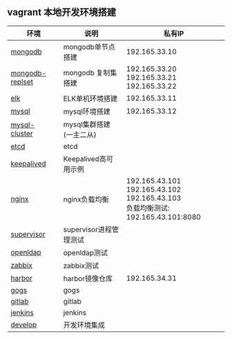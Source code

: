 ## vagrant 本地开发环境搭建

| 环境 | 说明 |私有IP|
|---|---|---|
|[mongodb](./mongodb)|mongodb单节点搭建|192.165.33.10|
|[mongodb-replset](./mongodb-replset)|mongodb 复制集搭建|192.165.33.20 <br/> 192.165.33.21<br/> 192.165.33.22|
|[elk](./elk)|ELK单机环境搭建|192.165.33.11|
|[mysql](./mysql)|mysql环境搭建|192.165.33.12|
|[mysql-cluster](./mysql-cluster)|mysql集群搭建(一主二从)||
|[etcd](./etcd)|etcd||
|[keepalived](./keepalived)|Keepalived高可用示例||
|[nginx](./nginx)|nginx负载均衡|192.165.43.101<br/> 192.165.43.102<br/> 192.165.43.103<br/> 负载均衡测试: 192.165.43.101:8080|
|[supervisor](./supervisor)|supervisor进程管理测试||
|[openldap](./openldap)|openldap测试||
|[zabbix](./zabbix)|zabbix测试||
|[harbor](./harbor)|harbor镜像仓库|192.165.34.31|
|[gogs](./zabbix)|gogs||
|[gitlab](./gitlab)|gitlab||
|[jenkins](./jenkins)|jenkins||
|[develop](./develop)|开发环境集成||

